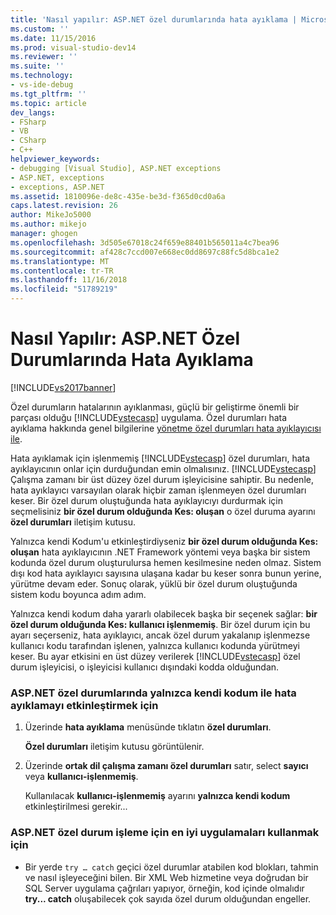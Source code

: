 ```yaml
---
title: 'Nasıl yapılır: ASP.NET özel durumlarında hata ayıklama | Microsoft Docs'
ms.custom: ''
ms.date: 11/15/2016
ms.prod: visual-studio-dev14
ms.reviewer: ''
ms.suite: ''
ms.technology:
- vs-ide-debug
ms.tgt_pltfrm: ''
ms.topic: article
dev_langs:
- FSharp
- VB
- CSharp
- C++
helpviewer_keywords:
- debugging [Visual Studio], ASP.NET exceptions
- ASP.NET, exceptions
- exceptions, ASP.NET
ms.assetid: 1810096e-de8c-435e-be3d-f365d0cd0a6a
caps.latest.revision: 26
author: MikeJo5000
ms.author: mikejo
manager: ghogen
ms.openlocfilehash: 3d505e67018c24f659e88401b565011a4c7bea96
ms.sourcegitcommit: af428c7ccd007e668ec0dd8697c88fc5d8bca1e2
ms.translationtype: MT
ms.contentlocale: tr-TR
ms.lasthandoff: 11/16/2018
ms.locfileid: "51789219"
---
```

# <a name="how-to-debug-aspnet-exceptions"></a>Nasıl Yapılır: ASP.NET Özel Durumlarında Hata Ayıklama
[!INCLUDE[vs2017banner](../includes/vs2017banner.md)]

Özel durumların hatalarının ayıklanması, güçlü bir geliştirme önemli bir parçası olduğu [!INCLUDE[vstecasp](../includes/vstecasp-md.md)] uygulama. Özel durumları hata ayıklama hakkında genel bilgilerine [yönetme özel durumları hata ayıklayıcısı ile](../debugger/managing-exceptions-with-the-debugger.md).  
  
 Hata ayıklamak için işlenmemiş [!INCLUDE[vstecasp](../includes/vstecasp-md.md)] özel durumları, hata ayıklayıcının onlar için durduğundan emin olmalısınız. [!INCLUDE[vstecasp](../includes/vstecasp-md.md)] Çalışma zamanı bir üst düzey özel durum işleyicisine sahiptir. Bu nedenle, hata ayıklayıcı varsayılan olarak hiçbir zaman işlenmeyen özel durumları keser. Bir özel durum oluştuğunda hata ayıklayıcıyı durdurmak için seçmelisiniz **bir özel durum olduğunda Kes: oluşan** o özel duruma ayarını **özel durumları** iletişim kutusu.  
  
 Yalnızca kendi Kodum'u etkinleştirdiyseniz **bir özel durum olduğunda Kes: oluşan** hata ayıklayıcının .NET Framework yöntemi veya başka bir sistem kodunda özel durum oluşturulursa hemen kesilmesine neden olmaz. Sistem dışı kod hata ayıklayıcı sayısına ulaşana kadar bu keser sonra bunun yerine, yürütme devam eder. Sonuç olarak, yüklü bir özel durum oluştuğunda sistem kodu boyunca adım adım.  
  
 Yalnızca kendi kodum daha yararlı olabilecek başka bir seçenek sağlar: **bir özel durum olduğunda Kes: kullanıcı işlenmemiş**. Bir özel durum için bu ayarı seçerseniz, hata ayıklayıcı, ancak özel durum yakalanıp işlenmezse kullanıcı kodu tarafından işlenen, yalnızca kullanıcı kodunda yürütmeyi keser. Bu ayar etkisini en üst düzey verilerek [!INCLUDE[vstecasp](../includes/vstecasp-md.md)] özel durum işleyicisi, o işleyicisi kullanıcı dışındaki kodda olduğundan.  
  
### <a name="to-enable-debugging-of-aspnet-exceptions-with-just-my-code"></a>ASP.NET özel durumlarında yalnızca kendi kodum ile hata ayıklamayı etkinleştirmek için  
  
1.  Üzerinde **hata ayıklama** menüsünde tıklatın **özel durumları**.  
  
     **Özel durumları** iletişim kutusu görüntülenir.  
  
2.  Üzerinde **ortak dil çalışma zamanı özel durumları** satır, select **sayıcı** veya **kullanıcı-işlenmemiş**.  
  
     Kullanılacak **kullanıcı-işlenmemiş** ayarını **yalnızca kendi kodum** etkinleştirilmesi gerekir...  
  
### <a name="to-use-best-practices-for-aspnet-exception-handling"></a>ASP.NET özel durum işleme için en iyi uygulamaları kullanmak için  
  
-   Bir yerde `try … catch` geçici özel durumlar atabilen kod blokları, tahmin ve nasıl işleyeceğini bilen. Bir XML Web hizmetine veya doğrudan bir SQL Server uygulama çağrıları yapıyor, örneğin, kod içinde olmalıdır **try... catch** oluşabilecek çok sayıda özel durum olduğundan engeller.




